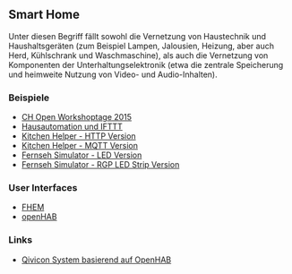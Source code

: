Smart Home
----------

Unter diesen Begriff fällt sowohl die Vernetzung von Haustechnik und Haushaltsgeräten (zum Beispiel Lampen, Jalousien, Heizung, aber auch Herd, Kühlschrank und Waschmaschine), als auch die Vernetzung von Komponenten der Unterhaltungselektronik (etwa die zentrale Speicherung und heimweite Nutzung von Video- und Audio-Inhalten).

### Beispiele

* [CH Open Workshoptage 2015](https://developer.mbed.org/teams/ch-open-wstage2015/wiki/SmartHome)
* [Hausautomation und IFTTT](../cloud/HouseAutomation/)
* [Kitchen Helper - HTTP Version](../mbedRPC/RPCHTTPServerKitchenHelperV2/)
* [Kitchen Helper - MQTT Version](../mqtt/MQTTKitchenHelperV2/)
* [Fernseh Simulator - LED Version](../actors/FernsehSimulatorLED/)
* [Fernseh Simulator - RGP LED Strip Version](../spi/FernsehSimulator/)

### User Interfaces

* [FHEM](02-FHEM.md)
* [openHAB](10-openHAB.md) 

### Links

* [Qivicon System basierend auf OpenHAB](https://www.qivicon.com/de/)

